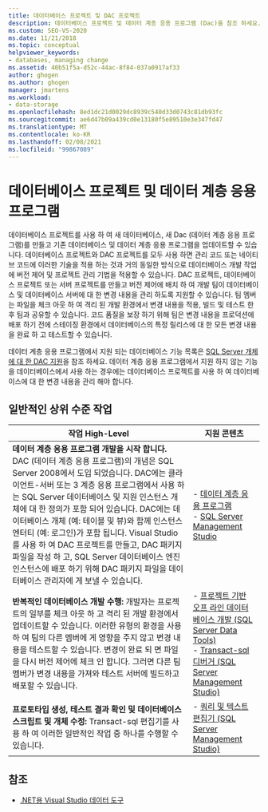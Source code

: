 ```yaml
---
title: 데이터베이스 프로젝트 및 DAC 프로젝트
description: 데이터베이스 프로젝트 및 데이터 계층 응용 프로그램 (Dac)을 참조 하세요. DB 프로젝트를 사용 하 여 새 데이터베이스를 만들고, 새 Dac을 만들고, 기존 db 및 Dac를 업데이트 합니다.
ms.custom: SEO-VS-2020
ms.date: 11/21/2018
ms.topic: conceptual
helpviewer_keywords:
- databases, managing change
ms.assetid: 40b51f5a-d52c-44ac-8f84-037a0917af33
author: ghogen
ms.author: ghogen
manager: jmartens
ms.workload:
- data-storage
ms.openlocfilehash: 8ed1dc21d0029dc8939c540d33d0743c81db93fc
ms.sourcegitcommit: ae6d47b09a439cd0e13180f5e89510e3e347fd47
ms.translationtype: MT
ms.contentlocale: ko-KR
ms.lasthandoff: 02/08/2021
ms.locfileid: "99867089"
---
```

# <a name="database-projects-and-data-tier-applications"></a>데이터베이스 프로젝트 및 데이터 계층 응용 프로그램

데이터베이스 프로젝트를 사용 하 여 새 데이터베이스, 새 Dac (데이터 계층 응용 프로그램)를 만들고 기존 데이터베이스 및 데이터 계층 응용 프로그램을 업데이트할 수 있습니다. 데이터베이스 프로젝트와 DAC 프로젝트를 모두 사용 하면 관리 코드 또는 네이티브 코드에 이러한 기술을 적용 하는 것과 거의 동일한 방식으로 데이터베이스 개발 작업에 버전 제어 및 프로젝트 관리 기법을 적용할 수 있습니다. DAC 프로젝트, 데이터베이스 프로젝트 또는 서버 프로젝트를 만들고 버전 제어에 배치 하 여 개발 팀이 데이터베이스 및 데이터베이스 서버에 대 한 변경 내용을 관리 하도록 지원할 수 있습니다. 팀 멤버는 파일을 체크 아웃 하 여 격리 된 개발 환경에서 변경 내용을 적용, 빌드 및 테스트 한 후 팀과 공유할 수 있습니다. 코드 품질을 보장 하기 위해 팀은 변경 내용을 프로덕션에 배포 하기 전에 스테이징 환경에서 데이터베이스의 특정 릴리스에 대 한 모든 변경 내용을 완료 하 고 테스트할 수 있습니다.

데이터 계층 응용 프로그램에서 지원 되는 데이터베이스 기능 목록은 [SQL Server 개체에 대 한 DAC 지원](/sql/relational-databases/data-tier-applications/dac-support-for-sql-server-objects-and-versions)을 참조 하세요. 데이터 계층 응용 프로그램에서 지원 하지 않는 기능을 데이터베이스에서 사용 하는 경우에는 데이터베이스 프로젝트를 사용 하 여 데이터베이스에 대 한 변경 내용을 관리 해야 합니다.

## <a name="common-high-level-tasks"></a>일반적인 상위 수준 작업

| 작업 High-Level | 지원 콘텐츠 |
| - | - |
| **데이터 계층 응용 프로그램 개발을 시작 합니다.** DAC (데이터 계층 응용 프로그램)의 개념은 SQL Server 2008에서 도입 되었습니다. DAC에는 클라이언트-서버 또는 3 계층 응용 프로그램에서 사용 하는 SQL Server 데이터베이스 및 지원 인스턴스 개체에 대 한 정의가 포함 되어 있습니다. DAC에는 데이터베이스 개체 (예: 테이블 및 뷰)와 함께 인스턴스 엔터티 (예: 로그인)가 포함 됩니다. Visual Studio를 사용 하 여 DAC 프로젝트를 만들고, DAC 패키지 파일을 작성 하 고, SQL Server 데이터베이스 엔진 인스턴스에 배포 하기 위해 DAC 패키지 파일을 데이터베이스 관리자에 게 보낼 수 있습니다. | - [데이터 계층 응용 프로그램](/sql/relational-databases/data-tier-applications/data-tier-applications)<br />- [SQL Server Management Studio](/sql/ssms/sql-server-management-studio-ssms) |
| **반복적인 데이터베이스 개발 수행:** 개발자는 프로젝트의 일부를 체크 아웃 하 고 격리 된 개발 환경에서 업데이트할 수 있습니다. 이러한 유형의 환경을 사용 하 여 팀의 다른 멤버에 게 영향을 주지 않고 변경 내용을 테스트할 수 있습니다. 변경이 완료 되 면 파일을 다시 버전 제어에 체크 인 합니다. 그러면 다른 팀 멤버가 변경 내용을 가져와 테스트 서버에 빌드하고 배포할 수 있습니다. | - [프로젝트 기반 오프 라인 데이터베이스 개발 (SQL Server Data Tools)](/sql/ssdt/project-oriented-offline-database-development)<br />- [Transact-sql 디버거 (SQL Server Management Studio)](/sql/ssms/scripting/transact-sql-debugger) |
| **프로토타입 생성, 테스트 결과 확인 및 데이터베이스 스크립트 및 개체 수정:** Transact-sql 편집기를 사용 하 여 이러한 일반적인 작업 중 하나를 수행할 수 있습니다. | - [쿼리 및 텍스트 편집기 (SQL Server Management Studio)](/sql/ssms/scripting/query-and-text-editors-sql-server-management-studio) |

## <a name="see-also"></a>참조

- [.NET용 Visual Studio 데이터 도구](../data-tools/visual-studio-data-tools-for-dotnet.md)
